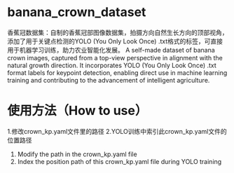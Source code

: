 # banana_crown_dataset
香蕉冠数据集：自制的香蕉冠部图像数据集，拍摄方向自然生长方向的顶部视角，添加了用于关键点检测的YOLO (You Only Look Once) .txt格式的标签，可直接用于机器学习训练，助力农业智能化发展。
A self-made dataset of banana crown images, captured from a top-view perspective in alignment with the natural growth direction. It incorporates YOLO (You Only Look Once) .txt format labels for keypoint detection, enabling direct use in machine learning training and contributing to the advancement of intelligent agriculture.


# 使用方法（How to use）
1.修改crown_kp.yaml文件里的路径
2.YOLO训练中索引此crown_kp.yaml文件的位置路径

1. Modify the path in the crown_kp.yaml file
2. Index the position path of this crown_kp.yaml file during YOLO training

